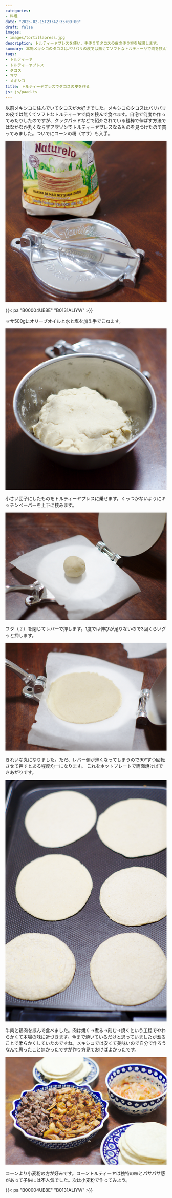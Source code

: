 ```yaml
---
categories:
- 料理
date: "2025-02-15T23:42:35+09:00"
draft: false
images:
- images/tortillapress.jpg
description: トルティーヤプレスを使い、手作りでタコスの皮の作り方を解説します。
summary: 本場メキシコのタコスはパリパリの皮では無くてソフトなトルティーヤで肉を挟んで食べます。何度か作ってみたのですが、麺棒で伸ばす方法ではなかなか丸くならずアマゾンでトルティーヤプレスなるものを見つけたので購入し、タコスの皮を手作りしてみることに。
tags:
- トルティーヤ
- トルティーヤプレス
- タコス
- マサ
- メキシコ
title: トルティーヤプレスでタコスの皮を作る
js: js/paad.ts
---
```


以前メキシコに住んでいてタコスが大好きでした。メキシコのタコスはパリパリの皮では無くてソフトなトルティーヤで肉を挟んで食べます。自宅で何度か作ってみたりしたのですが、クックパッドなどで紹介されている麺棒で伸ばす方法ではなかなか丸くならずアマゾンでトルティーヤプレスなるものを見つけたので買ってみました。ついでにコーンの粉（マサ）も入手。

![ トルティーヤプレスとマサ ](./images/DSCF0206_01.jpg) 

{{< pa "B00004UE8E" "B0131ALIYW" >}}

マサ500gにオリーブオイルと水と塩を加え手でこねます。

![ こねたマサ ](./images/DSCF0217_01.jpg)

小さい団子にしたものをトルティーヤプレスに乗せます。くっつかないようにキッチンペーパーを上下に挟みます。

![ トルティーヤプレスに乗せた ](./images/DSCF0224_01.jpg)

フタ（？）を閉じてレバーで押します。1度では伸びが足りないので3回くらいグッと押します。

![ プレス後 ](./images/DSCF0227_01.jpg)

きれいな丸になりました。ただ、レバー側が薄くなってしまうので90°ずつ回転させて押すとある程度均一になります。
これをホットプレートで両面焼けばできあがりです。

![ 焼く ](./images/DSCF0232.jpg)

牛肉と鶏肉を挟んで食べました。肉は焼く→煮る→刻む→焼くという工程でやわらかくて本場の味に近づきます。今まで焼いているだけと思っていましたが煮ることで柔らかくしていたのですね。メキシコでは安くて美味いので自分で作ろうなんて思ったこと無かったですが作り方見ておけばよかったです。

![ タコスパーティー ](./images/DSCF0233.jpg)

コーンより小麦粉の方が好みです。コーントルティーヤは独特の味とパサパサ感があって子供には不人気でした。次は小麦粉で作ってみよう。

{{< pa "B00004UE8E" "B0131ALIYW" >}}

